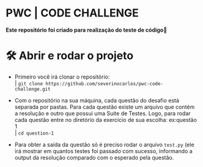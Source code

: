 # PWC | CODE CHALLENGE

**Este repositório foi criado para realização do teste de código🚀**

# 🛠️ Abrir e rodar o projeto

- Primeiro você irá clonar o repositório:
<br/>| `git clone https://github.com/severinocarlos/pwc-code-challenge.git`

- Com o repositório na sua máquina, cada questão do desafio está separada por pastas. Para cada questão existe um arquivo que contém a resolução e outro que possui uma Suite de Testes. Logo, para rodar cada questão entre no diretório da exercício de sua escolha: ex:questão 1
<br/>| `cd question-1`

- Para obter a saída da questão só é preciso rodar o arquivo `test.py` (ele irá mostrar em quantos testes foi passado com sucesso, informando a output da resolução comparado com o esperado pela questão.
